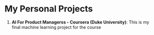 # My Personal Projects
1. **AI For Product Managerss - Coursera (Duke University)**:
This is my final machine learning project for the course
